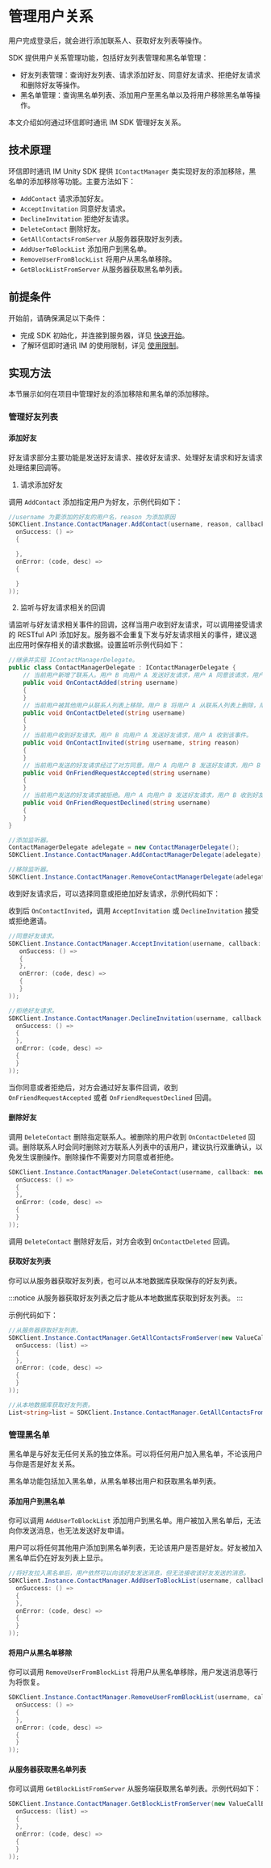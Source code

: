 # 管理用户关系

<Toc />

用户完成登录后，就会进行添加联系人、获取好友列表等操作。

SDK 提供用户关系管理功能，包括好友列表管理和黑名单管理：

- 好友列表管理：查询好友列表、请求添加好友、同意好友请求、拒绝好友请求和删除好友等操作。
- 黑名单管理：查询黑名单列表、添加用户至黑名单以及将用户移除黑名单等操作。

本文介绍如何通过环信即时通讯 IM SDK 管理好友关系。

## 技术原理

环信即时通讯 IM Unity SDK 提供 `IContactManager` 类实现好友的添加移除，黑名单的添加移除等功能。主要方法如下：

- `AddContact` 请求添加好友。
- `AcceptInvitation` 同意好友请求。
- `DeclineInvitation` 拒绝好友请求。
- `DeleteContact` 删除好友。
- `GetAllContactsFromServer` 从服务器获取好友列表。
- `AddUserToBlockList` 添加用户到黑名单。
- `RemoveUserFromBlockList` 将用户从黑名单移除。
- `GetBlockListFromServer` 从服务器获取黑名单列表。

## 前提条件

开始前，请确保满足以下条件：

- 完成 SDK 初始化，并连接到服务器，详见 [快速开始](quickstart.html)。
- 了解环信即时通讯 IM 的使用限制，详见 [使用限制](/product/limitation.html)。

## 实现方法

本节展示如何在项目中管理好友的添加移除和黑名单的添加移除。

### 管理好友列表

#### 添加好友

好友请求部分主要功能是发送好友请求、接收好友请求、处理好友请求和好友请求处理结果回调等。

1. 请求添加好友

调用 `AddContact` 添加指定用户为好友，示例代码如下：

```csharp
//username 为要添加的好友的用户名，reason 为添加原因
SDKClient.Instance.ContactManager.AddContact(username, reason, callback: new CallBack(
  onSuccess: () =>
  {

  },
  onError: (code, desc) =>
  {

  }
));
```

2. 监听与好友请求相关的回调

请监听与好友请求相关事件的回调，这样当用户收到好友请求，可以调用接受请求的 RESTful API 添加好友。服务器不会重复下发与好友请求相关的事件，建议退出应用时保存相关的请求数据。设置监听示例代码如下：

```csharp
//继承并实现 IContactManagerDelegate。
public class ContactManagerDelegate : IContactManagerDelegate {
    // 当前用户新增了联系人。用户 B 向用户 A 发送好友请求，用户 A 同意该请求，用户 A 收到该事件，而用户 B 收到 `onContactAgreed` 事件。
    public void OnContactAdded(string username)
    {
    }
    // 当前用户被其他用户从联系人列表上移除。用户 B 将用户 A 从联系人列表上删除，用户 A 收到该事件。
    public void OnContactDeleted(string username)
    {
    }
    // 当前用户收到好友请求。用户 B 向用户 A 发送好友请求，用户 A 收到该事件。
    public void OnContactInvited(string username, string reason)
    {
    }
    // 当前用户发送的好友请求经过了对方同意。用户 A 向用户 B 发送好友请求，用户 B 收到好友请求后，同意加好友，则用户 A 收到该事件。
    public void OnFriendRequestAccepted(string username)
    {
    }
    // 当前用户发送的好友请求被拒绝。用户 A 向用户 B 发送好友请求，用户 B 收到好友请求后，拒绝加好友，则用户 A 收到该事件。
    public void OnFriendRequestDeclined(string username)
    {
    }
}

//添加监听器。
ContactManagerDelegate adelegate = new ContactManagerDelegate();
SDKClient.Instance.ContactManager.AddContactManagerDelegate(adelegate);

//移除监听器。
SDKClient.Instance.ContactManager.RemoveContactManagerDelegate(adelegate);
```

收到好友请求后，可以选择同意或拒绝加好友请求，示例代码如下：

收到后 `OnContactInvited`，调用 `AcceptInvitation` 或 `DeclineInvitation` 接受或拒绝邀请。

```csharp
//同意好友请求。
SDKClient.Instance.ContactManager.AcceptInvitation(username, callback: new CallBack(
   onSuccess: () =>
   {
   },
   onError: (code, desc) =>
   {
   }
));

//拒绝好友请求。
SDKClient.Instance.ContactManager.DeclineInvitation(username, callback: new CallBack(
  onSuccess: () =>
  {
  },
  onError: (code, desc) =>
  {
  }
));
```

当你同意或者拒绝后，对方会通过好友事件回调，收到 `OnFriendRequestAccepted` 或者 `OnFriendRequestDeclined` 回调。

#### 删除好友

调用 `DeleteContact` 删除指定联系人。被删除的用户收到 `OnContactDeleted` 回调。删除联系人时会同时删除对方联系人列表中的该用户，建议执行双重确认，以免发生误删操作。删除操作不需要对方同意或者拒绝。

```csharp
SDKClient.Instance.ContactManager.DeleteContact(username, callback: new CallBack(
  onSuccess: () =>
  {
  },
  onError: (code, desc) =>
  {
  }
));
```

调用 `DeleteContact` 删除好友后，对方会收到 `OnContactDeleted` 回调。

#### 获取好友列表

你可以从服务器获取好友列表，也可以从本地数据库获取保存的好友列表。

:::notice
从服务器获取好友列表之后才能从本地数据库获取到好友列表。
:::

示例代码如下：

```csharp
//从服务器获取好友列表。
SDKClient.Instance.ContactManager.GetAllContactsFromServer(new ValueCallBack<List<string>>(
  onSuccess: (list) =>
  {
  },
  onError: (code, desc) =>
  {
  }
));

//从本地数据库获取好友列表。
List<string>list = SDKClient.Instance.ContactManager.GetAllContactsFromDB();
```

### 管理黑名单

黑名单是与好友无任何关系的独立体系。可以将任何用户加入黑名单，不论该用户与你是否是好友关系。

黑名单功能包括加入黑名单，从黑名单移出用户和获取黑名单列表。

#### 添加用户到黑名单

你可以调用 `AddUserToBlockList` 添加用户到黑名单。用户被加入黑名单后，无法向你发送消息，也无法发送好友申请。

用户可以将任何其他用户添加到黑名单列表，无论该用户是否是好友。好友被加入黑名单后仍在好友列表上显示。

```csharp
//将好友拉入黑名单后，用户依然可以向该好友发送消息，但无法接收该好友发送的消息。
SDKClient.Instance.ContactManager.AddUserToBlockList(username, callback: new CallBack(
  onSuccess: () =>
  {
  },
  onError: (code, desc) =>
  {
  }
));
```

#### 将用户从黑名单移除

你可以调用 `RemoveUserFromBlockList` 将用户从黑名单移除，用户发送消息等行为将恢复。

```csharp
SDKClient.Instance.ContactManager.RemoveUserFromBlockList(username, callback: new CallBack(
  onSuccess: () =>
  {
  },
  onError: (code, desc) =>
  {
  }
));
```

#### 从服务器获取黑名单列表

你可以调用 `GetBlockListFromServer` 从服务端获取黑名单列表。示例代码如下：

```csharp
SDKClient.Instance.ContactManager.GetBlockListFromServer(new ValueCallBack<List<string>>(
  onSuccess: (list) =>
  {
  },
  onError: (code, desc) =>
  {
  }
));
```

